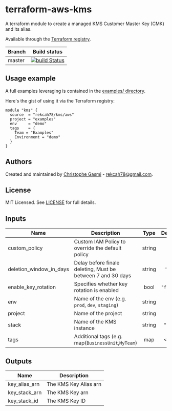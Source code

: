 # terraform-aws-kms

A terraform module to create a managed KMS Customer Master Key (CMK) and its alias.

Available through the [Terraform registry](https://registry.terraform.io/modules/rekcah78/kms/aws).

| Branch | Build status                                                                                                                            |
| ------ | --------------------------------------------------------------------------------------------------------------------------------------- |
| master | [![build Status](https://travis-ci.org/rekcah78/terraform-aws-kms.svg?branch=master)](https://travis-ci.org/rekcah78/terraform-aws-kms) |

## Usage example

A full examples leveraging is contained in the [examples/
 directory](https://github.com/rekcah78/terraform-aws-kms/tree/master/examples/).

Here's the gist of using it via the Terraform registry:

```hcl
module "kms" {
  source  = "rekcah78/kms/aws"
  project = "examples"
  env     = "demo"
  tags    = {
    Team = "Examples"
    Environment = "demo"
  }
}
```

## Authors

Created and maintained by [Christophe Gasmi](https://github.com/rekcah78) - rekcah78@gmail.com.

## License

MIT Licensed. See [LICENSE](https://github.com/rekcah78/terraform-aws-kms/tree/master/LICENSE) for full details.

<!-- BEGINNING OF PRE-COMMIT-TERRAFORM DOCS HOOK -->
## Inputs

| Name | Description | Type | Default | Required |
|------|-------------|:----:|:-----:|:-----:|
| custom_policy | Custom IAM Policy to override the default policy | string | `""` | no |
| deletion_window_in_days | Delay before finale deleting, Must be between 7 and 30 days | string | `"30"` | no |
| enable_key_rotation | Specifies whether key rotation is enabled | bool | `"false"` | no |
| env | Name of the env (e.g. `prod`, `dev`, `staging`) | string | n/a | yes |
| project | Name of the project | string | n/a | yes |
| stack | Name of the KMS instance | string | `"kms"` | no |
| tags | Additional tags (e.g. map(`BusinessUnit`,`MyTeam`) | map | `<map>` | no |

## Outputs

| Name | Description |
|------|-------------|
| key\_alias\_arn | The KMS Key Alias arn |
| key\_stack\_arn | The KMS Key arn |
| key\_stack\_id | The KMS Key ID |

<!-- END OF PRE-COMMIT-TERRAFORM DOCS HOOK -->
